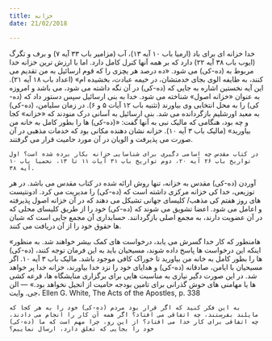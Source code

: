 ```yaml
---
title: خزانه
date: 21/02/2018

---
```


خدا خزانه ای برای باد (ارمیا باب ۱۰ آیه ۱۳)، آب (مزامیر باب ۳۳ آیه ۷) و برف و تگرگ (ایوب باب ۳۸ آیه ۲۲) دارد که بر همه آنها کنرل کامل دارد. اما با ارزش ترین خزانه خدا مربوط به (ده-کی) می شود. «ده درصد هر یچزی را که قوم ارسائیل به من تقدیم می کنند، به طایفه الوی بجای خدمتشان، در خیمه عبادت، بخشیده ام» (اعداد باب ۱۸ آیه ۲۱). این آیه نخستین اشاره به جایی که (ده-کی) در آن نگه داشته می شود، می باشد و امروزه به عنوان «خزانه اصول» شناخته می شود. خدا به بنی ارسائیل سپس دستور داد که (ده-کی) را به محل انتخابی وی بیاورند (تثنیه باب ۱۲ آیات ۵ و ۶). در زمان سلیامن، (ده-کی) به معبد اورشلیم بازگردانده می شد. بنی ارسائیل به آسانی درک منودند که «خزانه» کجا و چه بود، هنگامی که مالیک نبی به آنها گفت: «(ده-کی) ها را بطور کامل به خانه من بیاورید» (مالیک باب ۳ آیه ۱۰). خزانه نشان دهنده مکانی بود که خدمات مذهبی در آن صورت می پذیرفت و الویان در آن مورد حامیت قرار می گرفتند.

`در کتاب مقدس چه اسامی دگیری برای شناسایی خزانه بکار برده شده است؟ اول تواریخ باب ۲۶ آیه ۲۰، دوم تواریخ باب ۳١ آیات ١١ تا ١۳، نحمیا باب ١۰ آیه ۳۸.`

آوردن (ده-کی) مقدس به خزانه، تنها روش ارائه شده در کتاب مقدس می باشد. در هر توزیعی، خدا کی خزانه مرکزی داشته است که (ده-کی) را مدیریت می کرد. ادونتیست های روز هفتم کی مذهب/ کلیسای جهانی تشیکل می دهند که در آن خزانه اصول پذیرفته و اعامل می شود. اعضا تشویق می شوند که (ده-کی) خود را از طریق کلیسای محلی که در آن عضویت دارند، به مجمع اصلی بازگردانند. حسابداری آن مجمع جایی است که شبان ها حقوق خود را از آن دریافت می کنند.

«هامنطور که کار خدا گسرش می یابد، درخواست های کمک بیشر خواهند شد. به منظور اینکه این درخواست ها پاسخ داده شوند، مسیحیان باید به این فرمان توجه کنند، (ده-کی) ها را بطور کامل به خانه من بیاورید تا خوراک کافی موجود باشد. مالیک باب ۳ آیه ۱۰. اگر مسیحیان با ایامن، صادقانه (ده-کی) و هدایای خود را نزد خدا بیاورند، خزانه خدا پر خواهد شد. در این صورت دگیر نیازی به مناسبت هایی برای برگزاری منایشگاه ها، قرعه کشی ها یا مهامنی های خوش گذرانی برای تامین بودجه حامیت از انجیل نخواهد بود.» — الن جی. وایت، Ellen G. White, The Acts of the Apostles, p. 338

`به این فکر کنید که اگر قرار بود مردم (ده-کی) خود را به هر کجا که مایلند بفرستند، چه اتفاقی می افتاد؟ اگر همه آن کار را انجام می دادند، چه اتفاقی برای کار خدا می افتاد؟ از این رو، چرا مهم است که ما (ده-کی) خود را بجایی که تعلق دارد، ارسال نماییم؟`